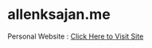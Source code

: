 # allenksajan.me
Personal Website : [Click Here to Visit Site](https://allenkuttookaransajan.github.io/allenksajan.me/)
